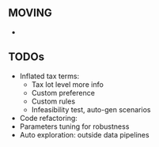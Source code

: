 ## MOVING

- 


## TODOs

- Inflated tax terms:
  - Tax lot level more info
  - Custom preference
  - Custom rules
  - Infeasibility test, auto-gen scenarios
- Code refactoring:
- Parameters tuning for robustness
- Auto exploration: outside data pipelines



